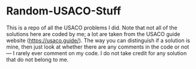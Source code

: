 # Random-USACO-Stuff

This is a repo of all the USACO problems I did. Note that not all of the solutions here are coded by me; a lot are taken from the USACO guide website (https://usaco.guide/). The way you can distinguish if a solution is mine, then just look at whether there are any comments in the code or not — I rarely ever comment on my code. I do not take credit for any solution that do not belong to me.
